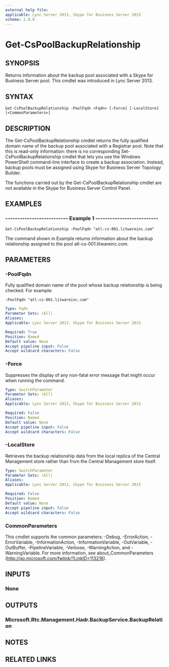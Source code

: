 ```yaml
---
external help file: 
applicable: Lync Server 2013, Skype for Business Server 2015
schema: 2.0.0
---
```


# Get-CsPoolBackupRelationship

## SYNOPSIS
Returns information about the backup pool associated with a Skype for Business Server pool.
This cmdlet was introduced in Lync Server 2013.


## SYNTAX

```
Get-CsPoolBackupRelationship -PoolFqdn <Fqdn> [-Force] [-LocalStore] [<CommonParameters>]
```

## DESCRIPTION
The Get-CsPoolBackupRelationship cmdlet returns the fully qualified domain name of the backup pool associated with a Registrar pool.
Note that this is read-only information: there is no corresponding Set-CsPoolBackupRelationship cmdlet that lets you use the Windows PowerShell command-line interface to create a backup association.
Instead, backup pools must be assigned using Skype for Business Server Topology Builder.

The functions carried out by the Get-CsPoolBackupRelationship cmdlet are not available in the Skype for Business Server Control Panel.


## EXAMPLES

### -------------------------- Example 1 --------------------------
```
Get-CsPoolBackupRelationship -PoolFqdn "atl-cs-001.litwareinc.com"
```

The command shown in Example returns information about the backup relationship assigned to the pool atl-cs-001.litwareinc.com.


## PARAMETERS

### -PoolFqdn
Fully qualified domain name of the pool whose backup relationship is being checked.
For example:

`-PoolFqdn "atl-cs-001.litwareinc.com"`

```yaml
Type: Fqdn
Parameter Sets: (All)
Aliases: 
Applicable: Lync Server 2013, Skype for Business Server 2015

Required: True
Position: Named
Default value: None
Accept pipeline input: False
Accept wildcard characters: False
```

### -Force
Suppresses the display of any non-fatal error message that might occur when running the command.

```yaml
Type: SwitchParameter
Parameter Sets: (All)
Aliases: 
Applicable: Lync Server 2013, Skype for Business Server 2015

Required: False
Position: Named
Default value: None
Accept pipeline input: False
Accept wildcard characters: False
```

### -LocalStore
Retrieves the backup relationship data from the local replica of the Central Management store rather than from the Central Management store itself.

```yaml
Type: SwitchParameter
Parameter Sets: (All)
Aliases: 
Applicable: Lync Server 2013, Skype for Business Server 2015

Required: False
Position: Named
Default value: None
Accept pipeline input: False
Accept wildcard characters: False
```

### CommonParameters
This cmdlet supports the common parameters: -Debug, -ErrorAction, -ErrorVariable, -InformationAction, -InformationVariable, -OutVariable, -OutBuffer, -PipelineVariable, -Verbose, -WarningAction, and -WarningVariable. For more information, see about_CommonParameters (http://go.microsoft.com/fwlink/?LinkID=113216).

## INPUTS

### None


## OUTPUTS

### Microsoft.Rtc.Management.Hadr.BackupService.BackupRelation


## NOTES


## RELATED LINKS